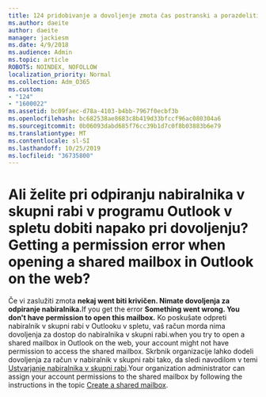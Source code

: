 ```yaml
---
title: 124 pridobivanje a dovoljenje zmota čas postranski a porazdeliti poštni nabiralnik v OWA?
ms.author: daeite
author: daeite
manager: jackiesm
ms.date: 4/9/2018
ms.audience: Admin
ms.topic: article
ROBOTS: NOINDEX, NOFOLLOW
localization_priority: Normal
ms.collection: Adm_O365
ms.custom:
- "124"
- "1600022"
ms.assetid: bc09faec-d78a-4103-b4bb-7967f0ecbf3b
ms.openlocfilehash: bc682538ae8683c8b419d33bfccf96ac080304a6
ms.sourcegitcommit: 0b06093dabd685f76cc39b1d7c0f8b03883b6e79
ms.translationtype: MT
ms.contentlocale: sl-SI
ms.lasthandoff: 10/25/2019
ms.locfileid: "36735800"
---
```

# <a name="getting-a-permission-error-when-opening-a-shared-mailbox-in-outlook-on-the-web"></a><span data-ttu-id="873aa-102">Ali želite pri odpiranju nabiralnika v skupni rabi v programu Outlook v spletu dobiti napako pri dovoljenju?</span><span class="sxs-lookup"><span data-stu-id="873aa-102">Getting a permission error when opening a shared mailbox in Outlook on the web?</span></span>

<span data-ttu-id="873aa-103">Če vi zaslužiti zmota **nekaj went biti krivičen. Nimate dovoljenja za odpiranje nabiralnika.**</span><span class="sxs-lookup"><span data-stu-id="873aa-103">If you get the error **Something went wrong. You don't have permission to open this mailbox.**</span></span> <span data-ttu-id="873aa-104">Ko poskušate odpreti nabiralnik v skupni rabi v Outlooku v spletu, vaš račun morda nima dovoljenja za dostop do nabiralnika v skupni rabi.</span><span class="sxs-lookup"><span data-stu-id="873aa-104">when you try to open a shared mailbox in Outlook on the web, your account might not have permission to access the shared mailbox.</span></span> <span data-ttu-id="873aa-105">Skrbnik organizacije lahko dodeli dovoljenja za račun v nabiralnik v skupni rabi tako, da sledi navodilom v temi [Ustvarjanje nabiralnika v skupni rabi](https://docs.microsoft.com/office365/admin/email/create-a-shared-mailbox).</span><span class="sxs-lookup"><span data-stu-id="873aa-105">Your organization administrator can assign your account permissions to the shared mailbox by following the instructions in the topic [Create a shared mailbox](https://docs.microsoft.com/office365/admin/email/create-a-shared-mailbox).</span></span>
  